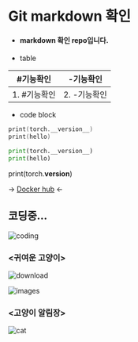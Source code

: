 # Git markdown 확인

- #### markdown 확인 repo입니다.

- table 

|#기능확인   |-기능확인   |
|--|--|
|1. #기능확인|2. -기능확인|

- code block
```cpp
print(torch.__version__)
print(hello)
```
```py
print(torch.__version__)
print(hello)
```

print(torch.__version__)

-> [Docker hub](https://hub.docker.com/) <-

## 코딩중...

![coding](https://user-images.githubusercontent.com/65228530/125380687-8f7bfb00-e3cd-11eb-9855-6c5fccbf83e4.gif)


### <귀여운 고양이>

![download](https://user-images.githubusercontent.com/65228530/125380164-b84fc080-e3cc-11eb-9ebb-94b243a85c6f.jpeg)

![images](https://lh3.googleusercontent.com/proxy/rbDujXotPc3AniX-Vmx6K4fuIUM22gAgy2G4otFJZdgF4B4SPoT8vkMEjK9GRZMtc_2LB8trrL0QeIH7cvockH-VqcSgVDZ6Jak93WXCLau9nbgIEg)

### <고양이 알림장>

![cat](https://user-images.githubusercontent.com/65228530/125380338-06fd5a80-e3cd-11eb-810b-03b81b48e798.jpeg)

